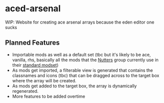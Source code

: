 # aced-arsenal

WIP: Website for creating ace arsenal arrays because the eden editor one sucks

## Planned Features

- Importable mods as well as a default set (tbc but it's likely to be ace, vanilla, rhs, basically all the mods that the [Nutters](https://steamcommunity.com/groups/A3Nut) group currently use in their [standard modset](https://steamcommunity.com/sharedfiles/filedetails/?id=1339089992))
- As mods get imported, a filterable view is generated that contains the classnames and icons (tbc) that can be dragged across to the target box where the array will be created.
- As mods get added to the target box, the array is dynamically regenerated.
- More features to be added overtime
